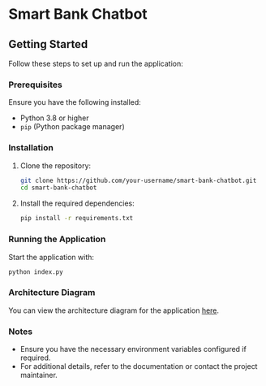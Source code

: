 # Smart Bank Chatbot

## Getting Started

Follow these steps to set up and run the application:

### Prerequisites

Ensure you have the following installed:
- Python 3.8 or higher
- `pip` (Python package manager)

### Installation

1. Clone the repository:
    ```bash
    git clone https://github.com/your-username/smart-bank-chatbot.git
    cd smart-bank-chatbot
    ```

2. Install the required dependencies:
    ```bash
    pip install -r requirements.txt
    ```

### Running the Application

Start the application with:
```bash
python index.py
```

### Architecture Diagram

You can view the architecture diagram for the application [here](https://app.diagrams.net/#G1ShkOgTyzD2159OhETlVVi2dWLEPp1P9n#%7B%22pageId%22%3A%22Q9r7p5uZ6dG9gq3DhXyy%22%7D).

### Notes

- Ensure you have the necessary environment variables configured if required.
- For additional details, refer to the documentation or contact the project maintainer.
